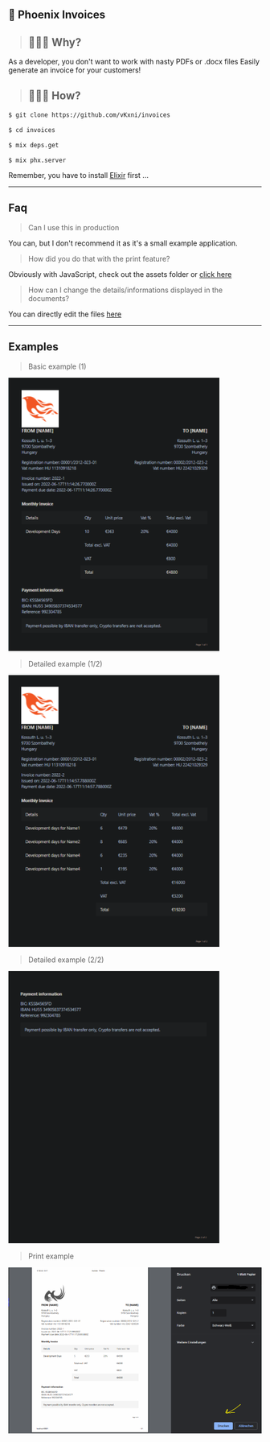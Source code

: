 ## 🧾 Phoenix Invoices

> ## 🙇🏻‍♂️ Why?
As a developer, you don't want to work with nasty PDFs or .docx files
Easily generate an invoice for your customers!

> ## 🙋🏻‍♂️ How?
```
$ git clone https://github.com/vKxni/invoices
```
```
$ cd invoices
```

```
$ mix deps.get
```
```
$ mix phx.server
```
Remember, you have to install [Elixir](https://elixir-lang.org/install.html) first ...
<hr>

## Faq
> Can I use this in production

You can, but I don't recommend it as it's a small example application. 

> How did you do that with the print feature?

Obviously with JavaScript, check out the assets folder or [click here]()

> How can I change the details/informations displayed in the documents?

You can directly edit the files [here]()


<hr>

## Examples

> Basic example (1)
<p align="left">
  <a href="https://discord.gg/3eNaWPhWZE" target="blank"><img src="demo/example1.png" width="420" alt="Example 1" /></a>
</p>

> Detailed example (1/2)
<p align="left">
  <a href="https://discord.gg/3eNaWPhWZE" target="blank"><img src="demo/example2-1.png" width="420" alt="Example 2-1" /></a>
</p>

> Detailed example (2/2)
<p align="left">
  <a href="https://discord.gg/3eNaWPhWZE" target="blank"><img src="demo/example2.png" width="420" alt="Example 2" /></a>
</p>

> Print example
<p align="left">
  <a href="https://discord.gg/3eNaWPhWZE" target="blank"><img src="demo/print.png" width="720" heigth="500" alt="Print Example" /></a>
</p>



